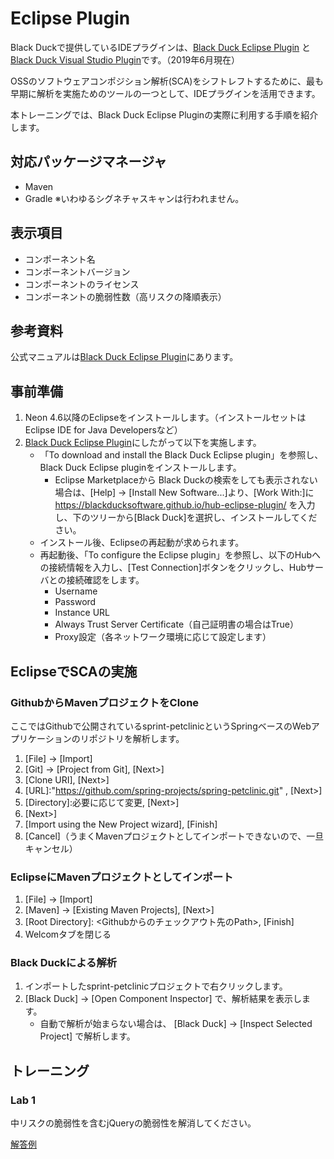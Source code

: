 # Eclipse Plugin
Black Duckで提供しているIDEプラグインは、[Black Duck Eclipse Plugin](https://synopsys.atlassian.net/wiki/spaces/INTDOCS/pages/622869/Black+Duck+Eclipse+Plugin) と[Black Duck Visual Studio Plugin](https://synopsys.atlassian.net/wiki/spaces/INTDOCS/pages/622923/Black+Duck+Visual+Studio+Plugin)です。（2019年6月現在）

OSSのソフトウェアコンポジション解析(SCA)をシフトレフトするために、最も早期に解析を実施ためのツールの一つとして、IDEプラグインを活用できます。

本トレーニングでは、Black Duck Eclipse Pluginの実際に利用する手順を紹介します。

## 対応パッケージマネージャ
* Maven
* Gradle
※いわゆるシグネチャスキャンは行われません。

## 表示項目
* コンポーネント名
* コンポーネントバージョン
* コンポーネントのライセンス
* コンポーネントの脆弱性数（高リスクの降順表示）


## 参考資料
公式マニュアルは[Black Duck Eclipse Plugin](https://synopsys.atlassian.net/wiki/spaces/INTDOCS/pages/622869/Black+Duck+Eclipse+Plugin)にあります。

## 事前準備
1. Neon 4.6以降のEclipseをインストールします。（インストールセットはEclipse IDE for Java Developersなど）
2. [Black Duck Eclipse Plugin](https://synopsys.atlassian.net/wiki/spaces/INTDOCS/pages/622869/Black+Duck+Eclipse+Plugin)にしたがって以下を実施します。 
    * 「To download and install the Black Duck Eclipse plugin」を参照し、Black Duck Eclipse pluginをインストールします。
        * Eclipse Marketplaceから Black Duckの検索をしても表示されない場合は、[Help] -> [Install New Software...]より、[Work With:]に https://blackducksoftware.github.io/hub-eclipse-plugin/ を入力し、下のツリーから[Black Duck]を選択し、インストールしてください。
    * インストール後、Eclipseの再起動が求められます。
    * 再起動後、「To configure the Eclipse plugin」を参照し、以下のHubへの接続情報を入力し、[Test Connection]ボタンをクリックし、Hubサーバとの接続確認をします。
        * Username
        * Password
        * Instance URL
        * Always Trust Server Certificate（自己証明書の場合はTrue）
        * Proxy設定（各ネットワーク環境に応じて設定します）
    

## EclipseでSCAの実施

### GithubからMavenプロジェクトをClone
ここではGithubで公開されているsprint-petclinicというSpringベースのWebアプリケーションのリポジトリを解析します。
1. [File] -> [Import]
2. [Git] -> [Project from Git], [Next>]
3. [Clone URI], [Next>]
4. [URL]:"https://github.com/spring-projects/spring-petclinic.git" , [Next>]
5. [Directory]:必要に応じて変更, [Next>]
6. [Next>]
7. [Import using the New Project wizard], [Finish]
8. [Cancel]（うまくMavenプロジェクトとしてインポートできないので、一旦キャンセル）

### EclipseにMavenプロジェクトとしてインポート
1. [File] -> [Import]
2. [Maven] -> [Existing Maven Projects], [Next>]
3. [Root Directory]: <Githubからのチェックアウト先のPath>, [Finish]
4. Welcomタブを閉じる

### Black Duckによる解析
1. インポートしたsprint-petclinicプロジェクトで右クリックします。
2. [Black Duck] -> [Open Component Inspector] で、解析結果を表示します。
    * 自動で解析が始まらない場合は、 [Black Duck] -> [Inspect Selected Project] で解析します。

## トレーニング
### Lab 1
中リスクの脆弱性を含むjQueryの脆弱性を解消してください。

[解答例](answer)

